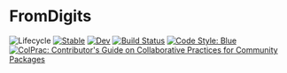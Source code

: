 # FromDigits

<!-- ![Lifecycle](https://img.shields.io/badge/lifecycle-experimental-orange.svg) -->
![Lifecycle](https://img.shields.io/badge/lifecycle-maturing-blue.svg)<!--
![Lifecycle](https://img.shields.io/badge/lifecycle-stable-green.svg)
![Lifecycle](https://img.shields.io/badge/lifecycle-retired-orange.svg)
![Lifecycle](https://img.shields.io/badge/lifecycle-archived-red.svg)
![Lifecycle](https://img.shields.io/badge/lifecycle-dormant-blue.svg) -->
[![Stable](https://img.shields.io/badge/docs-stable-blue.svg)](https://FedericoStra.github.io/FromDigits.jl/stable)
[![Dev](https://img.shields.io/badge/docs-dev-blue.svg)](https://FedericoStra.github.io/FromDigits.jl/dev)
[![Build Status](https://github.com/FedericoStra/FromDigits.jl/workflows/CI/badge.svg)](https://github.com/FedericoStra/FromDigits.jl/actions)
[![Code Style: Blue](https://img.shields.io/badge/code%20style-blue-4495d1.svg)](https://github.com/invenia/BlueStyle)
[![ColPrac: Contributor's Guide on Collaborative Practices for Community Packages](https://img.shields.io/badge/ColPrac-Contributor's%20Guide-blueviolet)](https://github.com/SciML/ColPrac)
